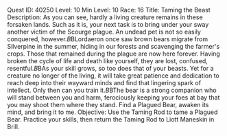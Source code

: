 Quest ID: 40250
Level: 10
Min Level: 10
Race: 16
Title: Taming the Beast
Description: As you can see, hardly a living creature remains in these forsaken lands. Such as it is, your next task is to bring under your sway another victim of the Scourge plague. An undead pet is not so easily conquered, however.$B$BLordaeron once saw brown bears migrate from Silverpine in the summer, hiding in our forests and scavenging the farmer's crops. Those that remained during the plague are now here forever. Having broken the cycle of life and death like yourself, they are lost, confused, resentful.$B$BAs your skill grows, so too does that of your beasts. Yet for a creature no longer of the living, it will take great patience and dedication to reach deep into their wayward minds and find that lingering spark of intellect. Only then can you train it.$B$BThe bear is a strong companion who will stand between you and harm, ferociously keeping your foes at bay that you may shoot them where they stand. Find a Plagued Bear, awaken its mind, and bring it to me.
Objective: Use the Taming Rod to tame a Plagued Bear. Practice your skills, then return the Taming Rod to Liott Maneskin in Brill.
